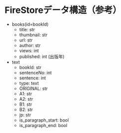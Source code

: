 # FireStoreデータ構造（参考）
- books(id=bookId)
    - title: str
    - thumbnail: str
    - url: str
    - author: str
    - views: int
    - published: int (出版年)
- text
    - bookId: str
    - sentenceNo: int
    - sentence: int
    - type: text
    - ORIGINAL: str
    - A1: str
    - A2: str
    - B1: str
    - B2: str
    - jp: str
    - is_paragraph_start: bool
    - is_paragraph_end: bool